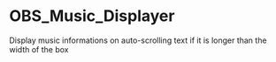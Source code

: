 # OBS_Music_Displayer
Display music informations on auto-scrolling text if it is longer than the width of the box
